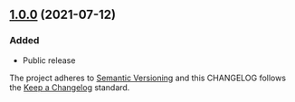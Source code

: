## [1.0.0](https://github.com/deshaw/jupyterlab-notify/compare/v1.0.0...v1.0.0) (2021-07-12)

### Added

- Public release

The project adheres to [Semantic Versioning](https://semver.org/spec/v2.0.0.html) and
this CHANGELOG follows the [Keep a Changelog](https://keepachangelog.com/en/1.0.0/) standard.

